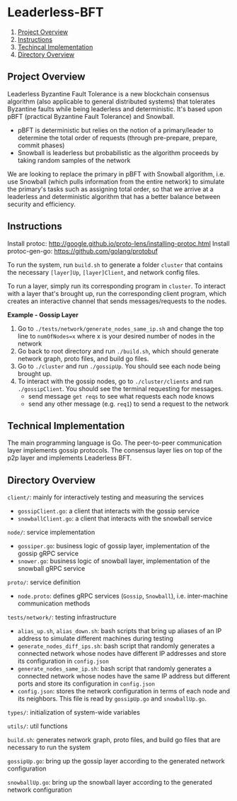 # Leaderless-BFT
1. [Project Overview](##Project-Overview)
2. [Instructions](##Instructions)
3. [Techincal Implementation](##Technical-Implementation)
4. [Directory Overview](##Directory-Overview)

## Project Overview
Leaderless Byzantine Fault Tolerance is a new blockchain consensus algorithm (also applicable to general distributed systems) that tolerates Byzantine faults while being leaderless and deterministic. It's based upon pBFT (practical Byzantine Fault Tolerance) and Snowball. 
* pBFT is deterministic but relies on the notion of a primary/leader to determine the total order of requests (through pre-prepare, prepare, commit phases)
* Snowball is leaderless but probabilistic as the algorithm proceeds by taking random samples of the network

We are looking to replace the primary in pBFT with Snowball algorithm, i.e. use Snowball (which pulls information from the entire network) to simulate the primary's tasks such as assigning total order, so that we arrive at a leaderless and deterministic algorithm that has a better balance between security and efficiency.

## Instructions
Install protoc: http://google.github.io/proto-lens/installing-protoc.html
Install protoc-gen-go: https://github.com/golang/protobuf

To run the system, run `build.sh` to generate a folder `cluster` that contains the necessary `[layer]Up`, `[layer]Client`, and network config files.

To run a layer, simply run its corresponding program in `cluster`.
To interact with a layer that's brought up, run the corresponding client program, which creates an interactive channel that sends messages/requests to the nodes.

<b>Example - Gossip Layer</b> 
1. Go to `./tests/network/generate_nodes_same_ip.sh` and change the top line to `numOfNodes=x` where x is your desired number of nodes in the network
2. Go back to root directory and run `./build.sh`, which should generate network graph, proto files, and build go files.
3. Go to `./cluster` and run `./gossipUp`. You should see each node being brought up.
4. To interact with the gossip nodes, go to `./cluster/clients` and run `./gossipClient`. You should see the terminal requesting for messages.
    * send message `get reqs` to see what requests each node knows
    * send any other message (e.g. `req1`) to send a request to the network

## Technical Implementation
The main programming language is Go. The peer-to-peer communication layer implements gossip protocols. The consensus layer lies on top of the p2p layer and implements Leaderless BFT.

## Directory Overview
`client/`: mainly for interactively testing and measuring the services
* `gossipClient.go`: a client that interacts with the gossip service
* `snowballClient.go`: a client that interacts with the snowball service

`node/`: service implementation
* `gossiper.go`: business logic of gossip layer, implementation of the gossip gRPC service
* `snower.go`: business logic of snowball layer, implementation of the snowball gRPC service

`proto/`: service definition
* `node.proto`: defines gRPC services (`Gossip`, `Snowball`), i.e. inter-machine communication methods

`tests/network/`: testing infrastructure
* `alias_up.sh`, `alias_down.sh`: bash scripts that bring up aliases of an IP address to simulate different machines during testing
* `generate_nodes_diff_ips.sh`: bash script that randomly generates a connected network whose nodes have different IP addresses and store its configuration in `config.json`
* `generate_nodes_same_ip.sh`: bash script that randomly generates a connected network whose nodes have the same IP address but different ports and store its configuration in `config.json`
* `config.json`: stores the network configuration in terms of each node and its neighbors. This file is read by `gossipUp.go` and `snowballUp.go`.

`types/`: initialization of system-wide variables

`utils/`: util functions

`build.sh`: generates network graph, proto files, and build go files that are necessary to run the system

`gossipUp.go`: bring up the gossip layer according to the generated network configuration

`snowballUp.go`: bring up the snowball layer according to the generated network configuration
